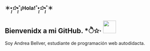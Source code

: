 ### ＊*•̩̩͙✩•̩̩͙*˚¡Hola!˚*•̩̩͙✩•̩̩͙*˚＊
## Bienvenidx a mi GitHub. *ੈ✩‧ <img src="https://media.tenor.com/JhVlbsQoCboAAAAj/cute-dancing.gif" width="40" height="40" />

Soy Andrea Bellver, estudiante de programación web autodidacta.
